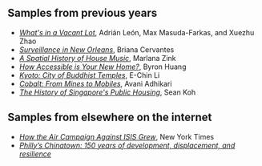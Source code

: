 ## Samples from previous years

* [_What's in a Vacant Lot_](Vacant_Lots_AdrianLeon/), Adrián León, Max Masuda-Farkas, and Xuezhu Zhao
* [_Surveillance in New Orleans_](NoLA_Surveillance_BrianaCervantes/), Briana Cervantes
* [_A Spatial History of House Music_](House_Music_MarlanaZink/), Marlana Zink
* [_How Accessible is Your New Home?_](Singapore_Housing_ByronHuang/), Byron Huang
* [_Kyoto: City of Buddhist Temples_](Kyoto_Temples_EChinLi/), E-Chin Li
* [_Cobalt: From Mines to Mobiles_](Cobalt_Mining_AvaniAdhikari/), Avani Adhikari
* [_The History of Singapore's Public Housing_](Singapore_Housing_SeanKoh/), Sean Koh

## Samples from elsewhere on the internet

* [_How the Air Campaign Against ISIS Grew_](http://www.nytimes.com/interactive/2014/12/31/world/middleeast/isis-airstrikes-map.html), New York Times
* [_Philly’s Chinatown: 150 years of development, displacement, and resilience_](https://www.inquirer.com/history/inq2/chinatown-history-timeline-development-arena-20231128.html)
